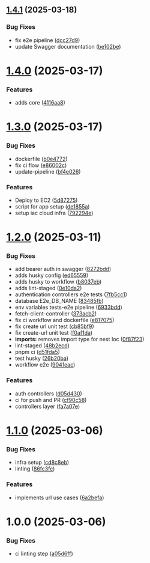 ## [1.4.1](https://github.com/Bellorico323/teddy-open-finance/compare/v1.4.0...v1.4.1) (2025-03-18)


### Bug Fixes

* fix e2e pipeline ([dcc27d9](https://github.com/Bellorico323/teddy-open-finance/commit/dcc27d96d8d23051c936f359d203979f0c51a07d))
* update Swagger documentation ([be102be](https://github.com/Bellorico323/teddy-open-finance/commit/be102bedcdcf886b8932be121bd940b65a90c4ae))

# [1.4.0](https://github.com/Bellorico323/teddy-open-finance/compare/v1.3.0...v1.4.0) (2025-03-17)


### Features

* adds core ([4116aa8](https://github.com/Bellorico323/teddy-open-finance/commit/4116aa8e54f622502a8272c49b59ec82ff2f83d9))

# [1.3.0](https://github.com/Bellorico323/teddy-open-finance/compare/v1.2.0...v1.3.0) (2025-03-17)


### Bug Fixes

* dockerfile ([b0e4772](https://github.com/Bellorico323/teddy-open-finance/commit/b0e477208e609180a98b2de5a9113897801a28d0))
* fix ci flow ([e86002c](https://github.com/Bellorico323/teddy-open-finance/commit/e86002ceb8920d0739c68bed3193c33ecedd3a3b))
* update-pipeline ([bf4e026](https://github.com/Bellorico323/teddy-open-finance/commit/bf4e0262b3bbd6040083e10e99699a8659d973e0))


### Features

* Deploy to EC2 ([5d87275](https://github.com/Bellorico323/teddy-open-finance/commit/5d872758f723f15d1afdc783a07f324aa4c95812))
* script for app setup ([de1855a](https://github.com/Bellorico323/teddy-open-finance/commit/de1855af4d91919ddcf1c21eb0da0854d46ea392))
* setup iac cloud infra ([792294e](https://github.com/Bellorico323/teddy-open-finance/commit/792294ed68e26eb995ac5cdab4ecf395d8a59a81))

# [1.2.0](https://github.com/Bellorico323/teddy-open-finance/compare/v1.1.0...v1.2.0) (2025-03-11)


### Bug Fixes

* add bearer auth in swagger ([8272bdd](https://github.com/Bellorico323/teddy-open-finance/commit/8272bdd81a5636f7ce6b104dfa1fa925b5861f8e))
* adds husky config ([ed65559](https://github.com/Bellorico323/teddy-open-finance/commit/ed655592e911f28fff8b3e7183363e00f4ff8614))
* adds husky to workflow ([b8037eb](https://github.com/Bellorico323/teddy-open-finance/commit/b8037eb13b24372f33da68b63cf194c56e30e9f3))
* adds lint-staged ([0e10da2](https://github.com/Bellorico323/teddy-open-finance/commit/0e10da22edbabe5c2b4844949555ab36691b74d1))
* authentication controllers e2e tests ([7fb5cc1](https://github.com/Bellorico323/teddy-open-finance/commit/7fb5cc14352119956d6a1d8067ee3623e8d8945b))
* database E2e_DB_NAME ([83485fb](https://github.com/Bellorico323/teddy-open-finance/commit/83485fbcf993a787fcbcd49a896350ad96810c18))
* env variables tests-e2e pipeline ([6933bdd](https://github.com/Bellorico323/teddy-open-finance/commit/6933bdd2f4b2926d51e541318bd68c9538ed8c59))
* fetch-client-controller ([373acb2](https://github.com/Bellorico323/teddy-open-finance/commit/373acb2c052b7333d29ee9c2a071f8426b64b9a5))
* fix ci workflow and dockerfile ([e817075](https://github.com/Bellorico323/teddy-open-finance/commit/e817075b61744a9453703c1d326607057fdd4d5a))
* fix create url unit test ([cb85bf9](https://github.com/Bellorico323/teddy-open-finance/commit/cb85bf95ba8ca6bd095847e67210a892bfe26c21))
* fix create-url unit test ([f0af1da](https://github.com/Bellorico323/teddy-open-finance/commit/f0af1da18b464b010bbc9563dc33109d09ba072e))
* **imports:** removes import type for nest Ioc ([0f87f23](https://github.com/Bellorico323/teddy-open-finance/commit/0f87f230604ea9483bd1a46df1a80d65967c5c05))
* lint-staged ([48b2ecd](https://github.com/Bellorico323/teddy-open-finance/commit/48b2ecdbc163200ef4475dd394fd36dd1510564a))
* pnpm ci ([d51fda5](https://github.com/Bellorico323/teddy-open-finance/commit/d51fda5919747fcbaae7170c706e0adb96556365))
* test husky ([26b20ba](https://github.com/Bellorico323/teddy-open-finance/commit/26b20ba0c277610b5fda96b95819e3d00bf36c4d))
* workflow e2e ([9041eac](https://github.com/Bellorico323/teddy-open-finance/commit/9041eacea82f21951ab6c30c69884fcd9d4e05bf))


### Features

* auth controllers ([d05d430](https://github.com/Bellorico323/teddy-open-finance/commit/d05d430e8ed8adf69ba44b89668d3503c41d88ba))
* ci for push and PR ([cf90c58](https://github.com/Bellorico323/teddy-open-finance/commit/cf90c589caa6587b540575dbaf46b4ab374884ed))
* controllers layer ([fa7a07e](https://github.com/Bellorico323/teddy-open-finance/commit/fa7a07e1cb7eea6bb773bbfe791c20805ed12946))

# [1.1.0](https://github.com/Bellorico323/teddy-open-finance/compare/v1.0.0...v1.1.0) (2025-03-06)


### Bug Fixes

* infra setup ([cd8c8eb](https://github.com/Bellorico323/teddy-open-finance/commit/cd8c8eb64bfd8aaed6854b0471a81e59d252308e))
* linting ([86fc3fc](https://github.com/Bellorico323/teddy-open-finance/commit/86fc3fca1de99565285811014544c7252b89e09d))


### Features

* implements url use cases ([6a2befa](https://github.com/Bellorico323/teddy-open-finance/commit/6a2befad7826bbd024b278ffce230a2e0c6ac30e))

# 1.0.0 (2025-03-06)


### Bug Fixes

* ci linting step ([a05d6ff](https://github.com/Bellorico323/teddy-open-finance/commit/a05d6ff4f200f63d5905cc9e093a74efda226cee))
